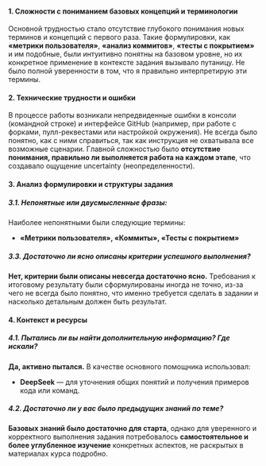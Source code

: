#### **1. Сложности с пониманием базовых концепций и терминологии**

Основной трудностью стало отсутствие глубокого понимания новых терминов и концепций с первого раза. Такие формулировки, как **«метрики пользователя»**, **«анализ коммитов»**, **«тесты с покрытием»** и им подобные, были интуитивно понятны на базовом уровне, но их конкретное применение в контексте задания вызывало путаницу. Не было полной уверенности в том, что я правильно интерпретирую эти термины.

#### **2. Технические трудности и ошибки**

В процессе работы возникали непредвиденные ошибки в консоли (командной строке) и интерфейсе GitHub (например, при работе с форками, пулл-реквестами или настройкой окружения). Не всегда было понятно, как с ними справиться, так как инструкция не охватывала все возможные сценарии. Главной сложностью было **отсутствие понимания, правильно ли выполняется работа на каждом этапе**, что создавало ощущение uncertainty (неопределенности).

#### **3. Анализ формулировки и структуры задания**

##### **3.1. Непонятные или двусмысленные фразы:**
Наиболее непонятными были следующие термины:
*   **«Метрики пользователя», «Коммиты», «Тесты с покрытием»**

##### **3.3. Достаточно ли ясно описаны критерии успешного выполнения?**
**Нет, критерии были описаны невсегда достаточно ясно.** Требования к итоговому результату были сформулированы иногда не точно, из-за чего не всегда было понятно, что именно требуется сделать в задании и насколько детальным должен быть результат.

#### **4. Контекст и ресурсы**

##### **4.1. Пытались ли вы найти дополнительную информацию? Где искали?**
**Да, активно пытался.** В качестве основного помощника использовал:
*   **DeepSeek** — для уточнения общих понятий и получения примеров кода или команд.

##### **4.2. Достаточно ли у вас было предыдущих знаний по теме?**
**Базовых знаний было достаточно для старта**, однако для уверенного и корректного выполнения задания потребовалось **самостоятельное и более углубленное изучение** конкретных аспектов, не раскрытых в материалах курса подробно.